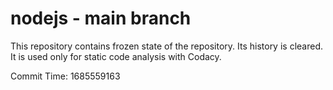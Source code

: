 # nodejs - main branch

This repository contains frozen state of the repository.
Its history is cleared. It is used only for static code
analysis with Codacy.

Commit Time: 1685559163